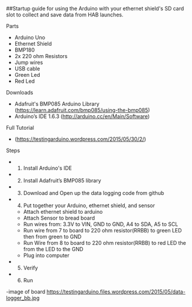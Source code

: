 ##Startup guide for using the Arduino with your ethernet shield's SD card slot to collect and save data from HAB launches.

Parts
- Arduino Uno
- Ethernet Shield
- BMP180
- 2x 220 ohm Resistors
- Jump wires
- USB cable
- Green Led
- Red Led

Downloads
- Adafruit's BMP085 Arduino Library (https://learn.adafruit.com/bmp085/using-the-bmp085)
- Arduino’s IDE 1.6.3 (http://arduino.cc/en/Main/Software)

Full Tutorial
- (https://testingarduino.wordpress.com/2015/05/30/2/)

Steps
- 1. Install Arduino's IDE
- 2. Install Adafruit’s BMP085 library
- 3. Download and Open up the data logging code from github
- 4. Put together your Arduino, ethernet shield, and sensor
    - Attach ethernet shield to arduino
    - Attach Sensor to bread board
    - Run wires from: 3.3V to VIN, GND to GND, A4 to SDA, A5 to SCL
    - Run wire from 7 to board to 220 ohm resistor(RRBB) to green LED then from green to GND
    - Run Wire from 8 to board to 220 ohm resistor(RRBB) to red LED the from the LED to the GND 
    - Plug into computer
- 5. Verify
- 6. Run

-image of board
https://testingarduino.files.wordpress.com/2015/05/data-logger_bb.jpg

